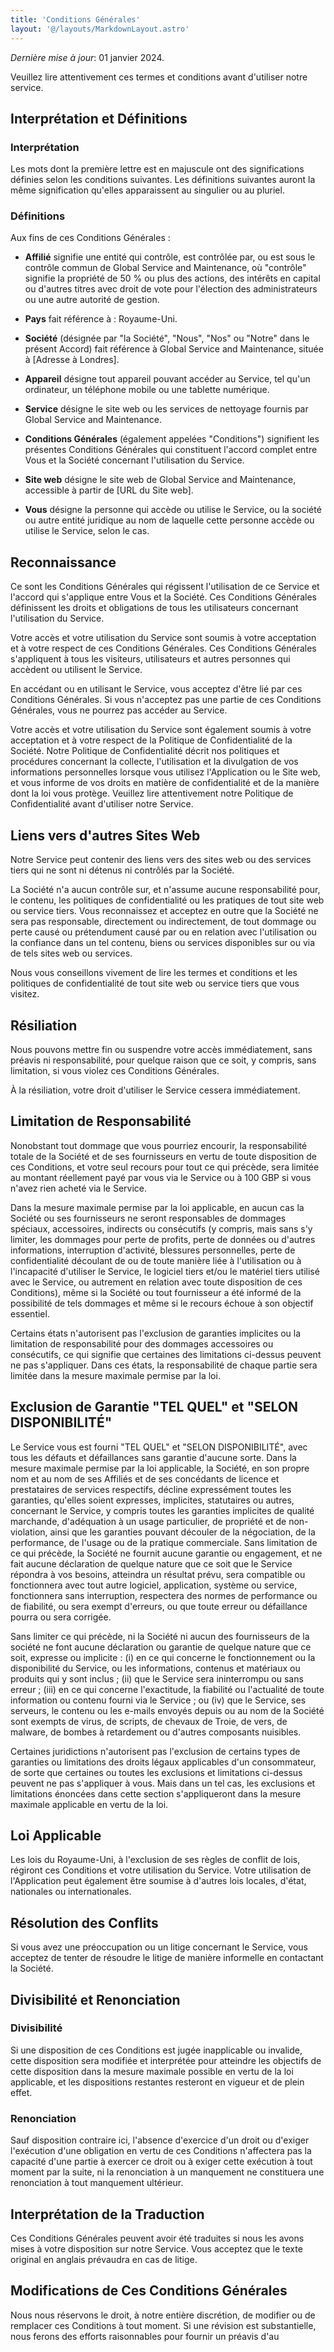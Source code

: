 ```yaml
---
title: 'Conditions Générales'
layout: '@/layouts/MarkdownLayout.astro'
---
```


_Dernière mise à jour_: 01 janvier 2024.

Veuillez lire attentivement ces termes et conditions avant d'utiliser notre service.

## Interprétation et Définitions

### Interprétation

Les mots dont la première lettre est en majuscule ont des significations définies selon les conditions suivantes. Les définitions suivantes auront la même signification qu'elles apparaissent au singulier ou au pluriel.

### Définitions

Aux fins de ces Conditions Générales :

- **Affilié** signifie une entité qui contrôle, est contrôlée par, ou est sous le contrôle commun de Global Service and Maintenance, où "contrôle" signifie la propriété de 50 % ou plus des actions, des intérêts en capital ou d'autres titres avec droit de vote pour l'élection des administrateurs ou une autre autorité de gestion.

- **Pays** fait référence à : Royaume-Uni.

- **Société** (désignée par "la Société", "Nous", "Nos" ou "Notre" dans le présent Accord) fait référence à Global Service and Maintenance, située à [Adresse à Londres].

- **Appareil** désigne tout appareil pouvant accéder au Service, tel qu'un ordinateur, un téléphone mobile ou une tablette numérique.

- **Service** désigne le site web ou les services de nettoyage fournis par Global Service and Maintenance.

- **Conditions Générales** (également appelées "Conditions") signifient les présentes Conditions Générales qui constituent l'accord complet entre Vous et la Société concernant l'utilisation du Service.

- **Site web** désigne le site web de Global Service and Maintenance, accessible à partir de [URL du Site web].

- **Vous** désigne la personne qui accède ou utilise le Service, ou la société ou autre entité juridique au nom de laquelle cette personne accède ou utilise le Service, selon le cas.

## Reconnaissance

Ce sont les Conditions Générales qui régissent l'utilisation de ce Service et l'accord qui s'applique entre Vous et la Société. Ces Conditions Générales définissent les droits et obligations de tous les utilisateurs concernant l'utilisation du Service.

Votre accès et votre utilisation du Service sont soumis à votre acceptation et à votre respect de ces Conditions Générales. Ces Conditions Générales s'appliquent à tous les visiteurs, utilisateurs et autres personnes qui accèdent ou utilisent le Service.

En accédant ou en utilisant le Service, vous acceptez d'être lié par ces Conditions Générales. Si vous n'acceptez pas une partie de ces Conditions Générales, vous ne pourrez pas accéder au Service.

Votre accès et votre utilisation du Service sont également soumis à votre acceptation et à votre respect de la Politique de Confidentialité de la Société. Notre Politique de Confidentialité décrit nos politiques et procédures concernant la collecte, l'utilisation et la divulgation de vos informations personnelles lorsque vous utilisez l'Application ou le Site web, et vous informe de vos droits en matière de confidentialité et de la manière dont la loi vous protège. Veuillez lire attentivement notre Politique de Confidentialité avant d'utiliser notre Service.

## Liens vers d'autres Sites Web

Notre Service peut contenir des liens vers des sites web ou des services tiers qui ne sont ni détenus ni contrôlés par la Société.

La Société n'a aucun contrôle sur, et n'assume aucune responsabilité pour, le contenu, les politiques de confidentialité ou les pratiques de tout site web ou service tiers. Vous reconnaissez et acceptez en outre que la Société ne sera pas responsable, directement ou indirectement, de tout dommage ou perte causé ou prétendument causé par ou en relation avec l'utilisation ou la confiance dans un tel contenu, biens ou services disponibles sur ou via de tels sites web ou services.

Nous vous conseillons vivement de lire les termes et conditions et les politiques de confidentialité de tout site web ou service tiers que vous visitez.

## Résiliation

Nous pouvons mettre fin ou suspendre votre accès immédiatement, sans préavis ni responsabilité, pour quelque raison que ce soit, y compris, sans limitation, si vous violez ces Conditions Générales.

À la résiliation, votre droit d'utiliser le Service cessera immédiatement.

## Limitation de Responsabilité

Nonobstant tout dommage que vous pourriez encourir, la responsabilité totale de la Société et de ses fournisseurs en vertu de toute disposition de ces Conditions, et votre seul recours pour tout ce qui précède, sera limitée au montant réellement payé par vous via le Service ou à 100 GBP si vous n'avez rien acheté via le Service.

Dans la mesure maximale permise par la loi applicable, en aucun cas la Société ou ses fournisseurs ne seront responsables de dommages spéciaux, accessoires, indirects ou consécutifs (y compris, mais sans s'y limiter, les dommages pour perte de profits, perte de données ou d'autres informations, interruption d'activité, blessures personnelles, perte de confidentialité découlant de ou de toute manière liée à l'utilisation ou à l'incapacité d'utiliser le Service, le logiciel tiers et/ou le matériel tiers utilisé avec le Service, ou autrement en relation avec toute disposition de ces Conditions), même si la Société ou tout fournisseur a été informé de la possibilité de tels dommages et même si le recours échoue à son objectif essentiel.

Certains états n'autorisent pas l'exclusion de garanties implicites ou la limitation de responsabilité pour des dommages accessoires ou consécutifs, ce qui signifie que certaines des limitations ci-dessus peuvent ne pas s'appliquer. Dans ces états, la responsabilité de chaque partie sera limitée dans la mesure maximale permise par la loi.

## Exclusion de Garantie "TEL QUEL" et "SELON DISPONIBILITÉ"

Le Service vous est fourni "TEL QUEL" et "SELON DISPONIBILITÉ", avec tous les défauts et défaillances sans garantie d'aucune sorte. Dans la mesure maximale permise par la loi applicable, la Société, en son propre nom et au nom de ses Affiliés et de ses concédants de licence et prestataires de services respectifs, décline expressément toutes les garanties, qu'elles soient expresses, implicites, statutaires ou autres, concernant le Service, y compris toutes les garanties implicites de qualité marchande, d'adéquation à un usage particulier, de propriété et de non-violation, ainsi que les garanties pouvant découler de la négociation, de la performance, de l'usage ou de la pratique commerciale. Sans limitation de ce qui précède, la Société ne fournit aucune garantie ou engagement, et ne fait aucune déclaration de quelque nature que ce soit que le Service répondra à vos besoins, atteindra un résultat prévu, sera compatible ou fonctionnera avec tout autre logiciel, application, système ou service, fonctionnera sans interruption, respectera des normes de performance ou de fiabilité, ou sera exempt d'erreurs, ou que toute erreur ou défaillance pourra ou sera corrigée.

Sans limiter ce qui précède, ni la Société ni aucun des fournisseurs de la société ne font aucune déclaration ou garantie de quelque nature que ce soit, expresse ou implicite : (i) en ce qui concerne le fonctionnement ou la disponibilité du Service, ou les informations, contenus et matériaux ou produits qui y sont inclus ; (ii) que le Service sera ininterrompu ou sans erreur ; (iii) en ce qui concerne l'exactitude, la fiabilité ou l'actualité de toute information ou contenu fourni via le Service ; ou (iv) que le Service, ses serveurs, le contenu ou les e-mails envoyés depuis ou au nom de la Société sont exempts de virus, de scripts, de chevaux de Troie, de vers, de malware, de bombes à retardement ou d'autres composants nuisibles.

Certaines juridictions n'autorisent pas l'exclusion de certains types de garanties ou limitations des droits légaux applicables d'un consommateur, de sorte que certaines ou toutes les exclusions et limitations ci-dessus peuvent ne pas s'appliquer à vous. Mais dans un tel cas, les exclusions et limitations énoncées dans cette section s'appliqueront dans la mesure maximale applicable en vertu de la loi.

## Loi Applicable

Les lois du Royaume-Uni, à l'exclusion de ses règles de conflit de lois, régiront ces Conditions et votre utilisation du Service. Votre utilisation de l'Application peut également être soumise à d'autres lois locales, d'état, nationales ou internationales.

## Résolution des Conflits

Si vous avez une préoccupation ou un litige concernant le Service, vous acceptez de tenter de résoudre le litige de manière informelle en contactant la Société.

## Divisibilité et Renonciation

### Divisibilité

Si une disposition de ces Conditions est jugée inapplicable ou invalide, cette disposition sera modifiée et interprétée pour atteindre les objectifs de cette disposition dans la mesure maximale possible en vertu de la loi applicable, et les dispositions restantes resteront en vigueur et de plein effet.

### Renonciation

Sauf disposition contraire ici, l'absence d'exercice d'un droit ou d'exiger l'exécution d'une obligation en vertu de ces Conditions n'affectera pas la capacité d'une partie à exercer ce droit ou à exiger cette exécution à tout moment par la suite, ni la renonciation à un manquement ne constituera une renonciation à tout manquement ultérieur.

## Interprétation de la Traduction

Ces Conditions Générales peuvent avoir été traduites si nous les avons mises à votre disposition sur notre Service. Vous acceptez que le texte original en anglais prévaudra en cas de litige.

## Modifications de Ces Conditions Générales

Nous nous réservons le droit, à notre entière discrétion, de modifier ou de remplacer ces Conditions à tout moment. Si une révision est substantielle, nous ferons des efforts raisonnables pour fournir un préavis d'au
